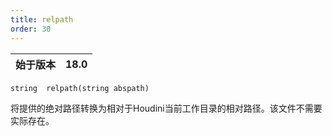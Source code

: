 ```yaml
---
title: relpath
order: 30
---
```

| 始于版本 | 18.0 |
| --- | --- |

`string  relpath(string abspath)`

将提供的绝对路径转换为相对于Houdini当前工作目录的相对路径。该文件不需要实际存在。
